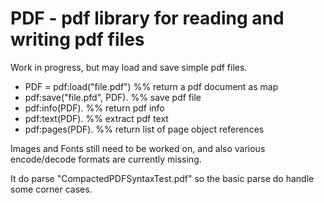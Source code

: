 # PDF - pdf library for reading and writing pdf files

Work in progress, but may load and save simple pdf files.

* PDF = pdf:load("file.pdf")  %% return a pdf document as map
* pdf:save("file.pfd", PDF).  %% save pdf file
* pdf:info(PDF).              %% return pdf info
* pdf:text(PDF).              %% extract pdf text
* pdf:pages(PDF).             %% return list of page object references

Images and Fonts still need to be worked on, and
also various encode/decode formats are currently missing.

It do parse "CompactedPDFSyntaxTest.pdf" so the basic parse
do handle some corner cases.


